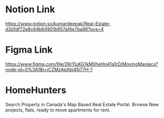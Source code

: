 # Notion Link
https://www.notion.so/kumardeepak/Real-Estate-d3d1df72e8c64b64901b957af4e7ba96?pvs=4

# Figma Link
https://www.figma.com/file/2Rr11uKG1kM0heHp41a1rD/MovingManiacs?node-id=0%3A1&t=iCZMzApXbj45i77H-1

# HomeHunters
Search Property in Canada's  Map Based Real Estate Portal. Browse New projects, flats, ready to move apartments for rent.
